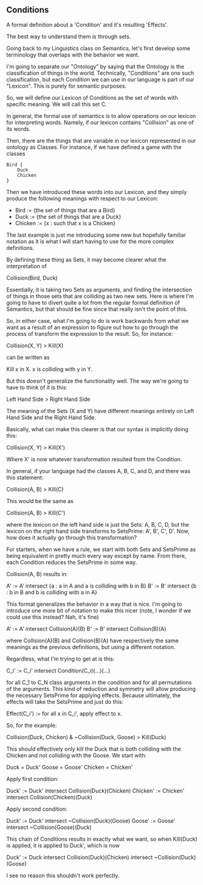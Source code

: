 ## Conditions

A formal definition about a 'Condition' and it's resulting 'Effects'.

The best way to understand them is through sets.

Going back to my Linguistics class on Semantics, let's first develop some terminology that overlaps with the behavior we want.

I'm going to separate our "Ontology" by saying that the Ontology is the classification of things in the world. Technically, "Conditions" are one such classification, but each Condition we can use in our language is part of our "Lexicon". This is purely for semantic purposes.

So, we will define our Lexicon of Conditions as the set of words with specific meaning. We will call this set C. 

In general, the formal use of semantics is to allow operations on our lexicon for interpreting words. Namely, if our lexicon contains "Collision" as one of its words.

Then, there are the things that are variable in our lexicon represented in our ontology as Classes. For instance, if we have defined a game with the classes

```
Bird {
	Duck
	Chicken
}
```

Then we have introduced these words into our Lexicon, and they simply produce the following meanings with respect to our Lexicon:

* Bird := {the set of things that are a Bird}
* Duck := {the set of things that are a Duck}
* Chicken := {x : such that x is a Chicken}

The last example is just me introducing some new but hopefully familiar notation as it is what I will start having to use for the more complex definitions.

By defining these thing as Sets, it may become clearer what the interpretation of 

Collision(Bird, Duck) 

Essentially, it is taking two Sets as arguments, and finding the intersection of things in those sets that are colliding as two new sets. Here is where I'm going to have to divert quite a lot from the regular formal definition of Semantics, but that should be fine since that really isn't the point of this.

So, in either case, what I'm going to do is work backwards from what we want as a result of an expression to figure out how to go through the process of transform the expression to the result. So, for instance:

Collision(X, Y) > Kill(X)

can be written as

Kill x in X. x is colliding with y in Y.

But this doesn't generalize the functionality well. The way we're going to have to think of it is this:

Left Hand Side   >   Right Hand Side

The meaning of the Sets (X and Y) have different meanings entirely on Left Hand Side and the Right Hand Side.

Basically, what can make this clearer is that our syntax is implicitly doing this:

Collision(X, Y) > Kill(X')

Where X' is now whatever transformation resulted from the Condition.

In general, if your language had the classes A, B, C, and D, and there was this statement:

Collision(A, B) > Kill(C)

This would be the same as

Collision(A, B) > Kill(C')

where the lexicon on the left hand side is just the Sets: A, B, C, D, but the lexicon on the right hand side transforms to SetsPrime: A', B', C', D'. Now, how does it actually go through this transformation?

For starters, when we have a rule, we start with both Sets and SetsPrime as being equivalent in pretty much every way except by name. From there, each Condition reduces the SetsPrime in some way.

Collision(A, B) results in:

A' := A' intersect {a : a in A and a is colliding with b in B}
B' := B' intersect {b : b in B and b is colliding with a in A}

This format generalizes the behavior in a way that is nice. I'm going to introduce one more bit of notation to make this nicer (note, I wonder if we could use this instead? Nah, it's fine)

A' := A' intersect Collision(A)(B)
B' := B' intersect Collision(B)(A)

where Collision(A)(B) and Collision(B)(A) have respectively the same meanings as the previous definitions, but using a different notation.

Regardless, what I'm trying to get at is this:

C_i' := C_i' intersect Condition(C_i)(...)(...) 

for all C_1 to C_N class arguments in the condition and for all permutations of the arguments. This kind of reduction and symmetry will allow producing the necessary SetsPrime for applying effects. Because ultimately, the effects will take the SetsPrime and just do this:

Effect(C_i') := for all x in C_i', apply effect to x.

So, for the example:

Collision(Duck, Chicken) & ~Collision(Duck, Goose) > Kill(Duck)

This should effectively only kill the Duck that is both colliding with the Chicken and not colliding with the Goose. We start with:

Duck = Duck'
Goose = Goose'
Chicken = Chicken'

Apply first condition:

Duck' := Duck' intersect Collision(Duck)(Chicken)
Chicken' := Chicken' intersect Collision(Chicken)(Duck)

Apply second condition:

Duck' := Duck' intersect ~Collision(Duck)(Goose)
Goose' := Goose' intersect ~Collision(Goose)(Duck)

This chain of Conditions results in exactly what we want, so when Kill(Duck) is applied, it is applied to Duck', which is now

Duck' := Duck intersect Collision(Duck)(Chicken) intersect ~Collision(Duck)(Goose)


I see no reason this shouldn't work perfectly.